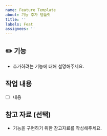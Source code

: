 ```yaml
---
name: Feature Template
about: 기능 추가 템플릿
title: ''
labels: Feat
assignees: ''
---
```


## ✏️ 기능

- 추가하려는 기능에 대해 설명해주세요.

## 작업 내용

- [ ] 내용

## 참고 자료 (선택)

- 기능을 구현하기 위한 참고자료를 작성해주세요.
